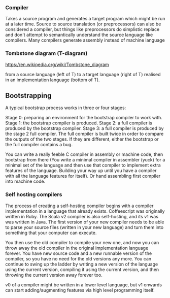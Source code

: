 

### Compiler

Takes a source program and generates a target program which might be run at a later time.
Source to source translation (or preprocessors) can also be considered a compiler, but things like preprocessors
do simplistic replace and don't attempt to semantically understand the source language like compilers.
Many compilers generate assembly instead of machine language

### Tombstone diagram (T-diagram)

https://en.wikipedia.org/wiki/Tombstone_diagram

from a source language (left of T) to a target language (right of T) realised in an implementation language (bottom of T). 

## Bootstrapping

A typical bootstrap process works in three or four stages:

Stage 0: preparing an environment for the bootstrap compiler to work with.
Stage 1: the bootstrap compiler is produced.
Stage 2: a full compiler is produced by the bootstrap compiler.
Stage 3: a full compiler is produced by the stage 2 full compiler.
The full compiler is built twice in order to compare the outputs of the two stages. If they are different, either the bootstrap or the full compiler contains a bug.

You can write a really feeble C compiler in assembly or machine code, then bootstrap from there (You write a minimal compiler in assembler (yuck) for a minimal set of the language and then use that compiler to implement extra features of the language. Building your way up until you have a compiler with all the language features for itself).
Or hand assembling first compiler into machine code.

### Self hosting compilers

The process of creating a self-hosting compiler begins with a compiler implementation in a language that already exists. Coffeescript was originally written in Ruby. The Scala v2 compiler is also self-hosting, and its v1 was was written in Java. The first version of your new compiler needs to be able to parse your source files (written in your new language) and turn them into something that your computer can execute.

You then use the old compiler to compile your new one, and now you can throw away the old compiler in the original implementation language forever. You have new source code and a new runnable version of the compiler, so you have no need for the old versions any more. You can continue to swing up the ladder by writing a new version of the language using the current version, compiling it using the current version, and then throwing the current version away forever too.

v0 of a compiler might be written in a lower level language, but v1 onwards can start adding/augmenting features via high level programming itself.


